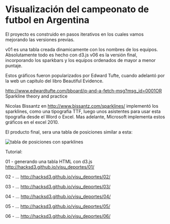 <h1>Visualización del campeonato de futbol en Argentina</h1>

El proyecto es construido en pasos iterativos en los cuales vamos mejorando las versiones previas.

v01 es una tabla creada dinamicamente con los nombres de los equipos. Absolutamente todo es hecho con d3.js v06 es la versión final, incorporando los sparkbars y los equipos ordenados de mayor a menor puntaje.

Estos gráficos fueron popularizados por Edward Tufte, cuando adelantó por la web un capitulo del libro Beautiful Evidence.

  http://www.edwardtufte.com/bboard/q-and-a-fetch-msg?msg_id=0001OR
  Sparkline theory and practice

Nicolas Bissantz en http://www.bissantz.com/sparklines/ implementó los sparklines, como una tipografia TTF, luego unos asistentes para usar esta tipografia desde el Word o Excel. Mas adelante, Microsoft implementa estos gráficos en el excel 2010.

El producto final, sera una tabla de posiciones similar a esta:

<img src="http://hacksd3.github.io/visu_deportes/img/tabla_con_sparklines.png" alt="tabla de posiciones con sparklines">

Tutorial:

01 - generando una tabla HTML con d3.js
http://hacksd3.github.io/visu_deportes/01/

02 - ...
http://hacksd3.github.io/visu_deportes/02/

03 - ...
http://hacksd3.github.io/visu_deportes/03/

04 - ...
http://hacksd3.github.io/visu_deportes/04/

05 - ...
http://hacksd3.github.io/visu_deportes/05/

06 - ...
http://hacksd3.github.io/visu_deportes/06/

